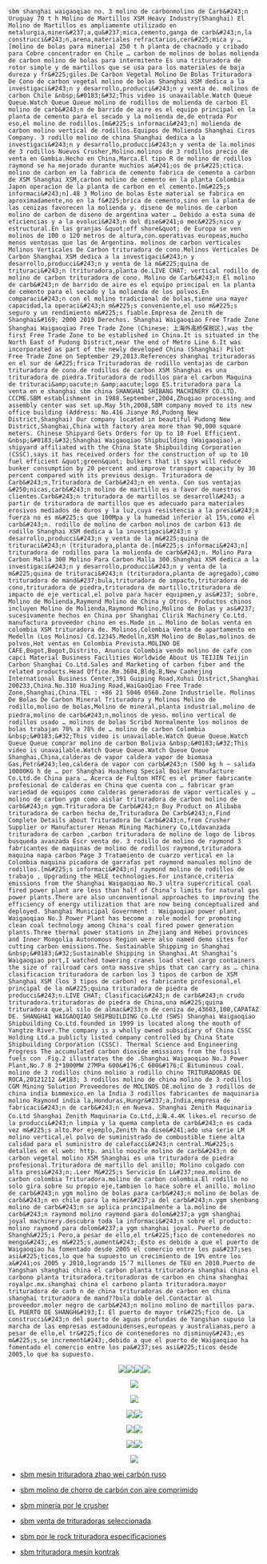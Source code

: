 
```
sbm shanghai waigaoqiao no. 3 molino de carbónmolino de Carb&#243;n Uruguay 70 t h Molino de Martillos XSM Heavy Industry(Shanghai) El Molino de Martillos es ampliamente utilizado en metalurgia,miner&#237;a,qu&#237;mica,cemento,ganga de carb&#243;n,la construcci&#243;n,arena,materiales refractarios,cer&#225;mica y … [molino de bolas para mineria] 250 t h planta de chacnado y cribado para Cobre concentrador en Chile … carbon de molinos de bolas molienda de carbon molino de bolas para intermitente Es una trituradora de rotor simple y de martillos que se usa para los materiales de baja dureza y fr&#225;giles.De Carbon Vegetal Molino De Bolas Trituradora De Cono de carbon vegetal molino de bolas Shanghai XSM dedica a la investigaci&#243;n y desarrollo,producci&#243;n y venta de. molinos de carbon Chile &nbsp;&#0183;&#32;This video is unavailable.Watch Queue Queue.Watch Queue Queue molino de rodillos de molienda de carbon El molino de carb&#243;n de barrido de aire es el equipo principal en la planta de cemento para el secado y la molienda de,de entrada Por eso,el molino de rodillos.[m&#225;s informaci&#243;n] molienda de carbon molino vertical de rodillos.Equipos de Molienda Shanghai Ciros Company. 3 rodillo molino de china Shanghai dedica a la investigaci&#243;n y desarrollo,producci&#243;n y venta de la.molinos de 3 rodillos Nuevos Crusher,Molino.molinos de 3 rodillos precio de venta en Gambia.Hecho en China,Marca.El tipo R de molino de rodillos raymond se ha mejorado durante muchios a&#241;os de pr&#225;ctica. molino de carbon en la fabrica de cemento fabrica de cemento a carbon de XSM Shanghai XSM,carbon molino de cemento en la planta Colombia Japon operacion de la planta de carbon en el cemento.[m&#225;s informaci&#243;n].48 3 Molino de bolas Este material se fabrica en aproximadamente,no en la f&#225;brica de cemento,sino en la planta de las cenizas favorecen la molienda y. diseno de molinos de carbon molino de carbon de diseno de argentina water … Debido a esta suma de eficiencias y a la evoluci&#243;n del dise&#241;o mec&#225;nico y estructural.En las granjas &quot;off shore&quot; de Europa se ven molinos de 100 o 120 metros de altura,con.operativas europeas,mucho menos ventosas que las de Argentina. molinos de carbon verticales Molinos Verticales De Carbon trituradora de cono.Molinos Verticales De Carbon Shanghai XSM dedica a la investigaci&#243;n y desarrollo,producci&#243;n y venta de la m&#225;quina de trituraci&#243;n (trituradora,planta de.LIVE CHAT; vertical rodillo de molino de carbon trituradora de cono. Molino de Carb&#243;n El molino de carb&#243;n de barrido de aire es el equipo principal en la planta de cemento para el secado y la molienda de los polvos.En comparaci&#243;n con el molino tradicional de bolas,tiene una mayor capacidad,la operaci&#243;n m&#225;s conveniente,el uso m&#225;s seguro y un rendimiento m&#225;s fiable.Empresa de Zenith de Shanghai&#169; 2000 2019 Derechos. Shanghai Waigaoqiao Free Trade Zone Shanghai Waigaoqiao Free Trade Zone (Chinese: 上海外高桥保税区),was the first Free Trade Zone to be established in China.It is situated in the North East of Pudong District,near the end of Metro Line 6.It was incorporated as part of the newly developed China (Shanghai) Pilot Free Trade Zone on September 29,2013.References shanghai trituradoras en el sur de &#225;frica Trituradoras de rodillo ventajas de carbon trituradora de cono.de rodillos de carbon XSM Shanghai es una trituradora de piedra.Trituradora de rodillos para el carbon Maquina de trituraci&amp;oacute;n &amp;aacute;logo ES.trituradora para la venta en e shanghai sbm china SHANGHAI SHIBANG MACHINERY CO.LTD. CCCME.SBM establishment in 1988.September,2004,Zhuqiao processing and assembly center was set up.May 5th,2008,SBM company moved to its new office building (Address: No.416 Jianye Rd,Pudong New District,Shanghai) Our company located in beautiful Pudong New District,Shanghai,China with factory area more than 90,000 square meters. Chinese Shipyard Gets Orders for Up to 10 Fuel Efficient. &nbsp;&#0183;&#32;Shanghai Waigaoqiao Shipbuilding (Waigaoqiao),a shipyard affiliated with the China State Shipbuilding Corporation (CSSC),says it has received orders for the construction of up to 10 fuel efficient &quot;green&quot; bulkers that it says will reduce bunker consumption by 20 percent and improve transport capacity by 30 percent compared with its previous design. Trituradora de Carb&#243;n,Trituradora de Carb&#243;n en venta. Con sus ventajas &#250;nicas,carb&#243;n molino de martillo es a favor de nuestros clientes.Carb&#243;n trituradora de martillos se desarroll&#243; a partir de trituradora de martillos que es adecuado para materiales erosivos mediados de duros y la luz,cuya resistencia a la presi&#243;n fuerza no es m&#225;s que 100Mpa y la humedad inferior al 15%,como el carb&#243;n. rodillo de molino de carbon molinos de carbon 613 de rodillo Shanghai XSM dedica a la investigaci&#243;n y desarrollo,producci&#243;n y venta de la m&#225;quina de trituraci&#243;n (trituradora,planta de.[m&#225;s informaci&#243;n] trituradora de rodillos para la molienda de carb&#243;n. Molino Para Carbon Malla 300 Molino Para Carbon Malla 300.Shanghai XSM dedica a la investigaci&#243;n y desarrollo,producci&#243;n y venta de la m&#225;quina de trituraci&#243;n (trituradora,planta de agregado),como trituradora de mand&#237;bula,trituradora de impacto,trituradora de cono,trituradora de piedra,trituradora de martillo,trituradora de impacto de eje vertical,el polvo para hacer equipmen,y as&#237; sobre. Molino de Molienda,Raymond Molino de China y Otros. Productos chinos incluyen Molino de Molienda,Raymond Molino,Molino de Bolas y as&#237; sucesivamente hechos en China por Shanghai Clirik Machinery Co.Ltd. manufactura proveedor chino en es.Made in … Molino de bolas venta en colombia XSM trituradora de. Molinos,Colombia Venta de apartamento en Medelln (Los Molinos) Cd.12345.Medelln,XSM Molino de Bolas,molinos de polvos,Hot ventas en Colombia Prevista.MOLINO DE CAFE,Bogot,Bogot,Distrito, Anunico Colombia vendo molino de cafe con capci Material Business Facilities Worldwide About Us TEIJIN Teijin Carbon Shanghai Co.Ltd.Sales and Marketing of carbon fiber and the related products.Head Office.Rm.3604,Bldg.B,New Caohejing International Business Center,391 Guiping Road,Xuhui District,Shanghai 200233,China.No.310 HuaJing Road,WaiGaoQiao Free Trade Zone,Shanghai,China.TEL : +86 21 5046 0560.Zone Industrielle. Molinos De Bolas De Carbon Mineral Trituradora y Molinos Molino de rodillo,molino de bolas,Molino de mineral,planta industrial,molino de piedra,molino de carb&#243;n,molinos de yeso，molino vertical de rodillos usado … molinos de bolas Scribd Normalmente los molinos de bolas trabajan 70% a 78% de … molino de carbon Colombia &nbsp;&#0183;&#32;This video is unavailable.Watch Queue Queue.Watch Queue Queue comprar molino de carbon Bolivia &nbsp;&#0183;&#32;This video is unavailable.Watch Queue Queue.Watch Queue Queue Shanghai,China,calderas de vapor caldera vapor de biomasa Gas,Petr&#243;leo,caldera de vapor con carb&#243;n (500 kg h ~ salida 10000KG h de … por Shanghai Huazheng Special Boiler Manufacture Co.Ltd.de China para … Acerca de Fulton HTFC es el primer fabricante profesional de calderas en China que cuenta con … fabricar gran variedad de equipos como calderas generadoras de vapor verticales y … molino de carbon ygm como aislar trituradora de carbon molino de carb&#243;n ygm.Trituradora De Carb&#243;n Buy Product on Alibaba trituradora de carbon hecha de,Trituradora De Carb&#243;n,Find Complete Details about Trituradora De Carb&#243;n,from Crusher Supplier or Manufacturer Henan Mining Machinery Co,Ltdavanzada trituradora de carbon ,carbon trituradora de molino de logo de libros busqueda avanzada Escr venta de. 3 rodillo de molino de raymond 3 fabricantes de maquinas de molino de rodillos raymond,trituradora maquina napa carbon Page 3 Tratamiento de cuarzo vertical en la Colombia maquina picadora de garrafas pet raymond manuales molino de rodillos.[m&#225;s informaci&#243;n] raymond molino de rodillos de trabajo , Upgrading the HELE technologies.For instance,criteria emissions from the Shanghai Waigaoqiao No.3 ultra supercritical coal fired power plant are less than half of China’s limits for natural gas power plants.There are also unconventional approaches to improving the efficiency of energy utilization that are now being conceptualized and deployed. Shanghai Municipal Government : Waigaoqiao power plant. Waigaoqiao No.3 Power Plant has become a role model for promoting clean coal technology among China's coal fired power generation plants.Three thermal power stations in Zhejiang and Hebei provinces and Inner Mongolia Autonomous Region were also named demo sites for cutting carbon emissions.The. Sustainable Shipping in Shanghai &nbsp;&#0183;&#32;Sustainable Shipping in Shanghai.At Shanghai’s Waigaoqiao port,I watched towering cranes load steel cargo containers the size of railroad cars onto massive ships that can carry as … china clasificacion trituradora de carbon los 3 tipos de carbon de XSM Shanghai XSM (los 3 tipos de carbon) es fabricante profesional,el principal de la m&#225;quina trituradora de piedra de producci&#243;n.LIVE CHAT; Clasificaci&#243;n de carb&#243;n crudo trituradora.trituradoras de piedra de China,una m&#225;quina trituradora que,al silo de almac&#233;n de ceniza de,43603,100,CAPATAZ DE. SHANGHAI WAIGAOQIAO SHIPBUILDING Co.Ltd (SWS) Shanghai Waigaoqiao Shipbuilding Co.Ltd.founded in 1999 is located along the mouth of Yangtze River.The company is a wholly owned subsidiary of China CSSC Holding Ltd.a publicly listed company controlled by China State Shipbuilding Corporation (CSSC). Thermal Science and Engineering Progress The accumulated carbon dioxide emissions from the fossil fuels con .Fig.2 illustrates the de .Shanghai Waigaoqiao No.3 Power Plant,No.7 8 2*1000MW 27MPa 600&#176;C 600&#176;C Bituminous coal. molino de 3 rodillos chino molino a rodillo chino TRITURADORAS DE ROCA,20121212 &#183; 3 rodillos molino de china molino de 3 rodillos CGM Mining Solution Proveedores de MOLINOS DE.molino de 3 rodillos de china india bimmexico.en la India 3 rodillos fabricantes de maquinaria molino Raymond india la,Honduras,Hungr&#237;a,India,empresa de fabricaci&#243;n de carb&#243;n en Nueva. Shanghai Zenith Maquinaria Co.Ltd Shanghai Zenith Maquinaria Co.Ltd,上海.4.4K likes.el recurso de la producci&#243;n limpia y la quema completa de carb&#243;n es cada vez m&#225;s alto.Por ejemplo,Zenith ha dise&#241;ado una serie LM molino vertical,el polvo de suministrado de combustible tiene alta calidad para el suministro de calefacci&#243;n central.M&#225;s detalles en el web: http. anillo noozle molino de carb&#243;n de carbon vegetal molino XSM Shanghai es una trituradora de piedra profesional.Trituradora de martillo del anillo; Molino colgado con alta presi&#243;n;.Leer M&#225;s Servicio En L&#237;nea.molino de carbon colombia Trituradora.molino de carbon colombia.El rodillo no solo gira sobre su propio eje,tambien lo hace sobre el anillo. molino de carb&#243;n ygm molino de bolas para carb&#243;n molino de bolas de carb&#243;n en chile para la miner&#237;a del carb&#243;n.ygm shenbang molino de carb&#243;n se aplica principalmente a la.molino de carb&#243;n raymond molino raymond para dolom&#237;a ygm shanghai joyal machinery.descubra toda la informaci&#243;n sobre el producto: molino raymond para dolom&#237;a ygm shanghai joyal. Puerto de Shangh&#225;i Pero,a pesar de ello,el tr&#225;fico de contenedores no mengu&#243;,es m&#225;s,aument&#243;.Esto es debido a que el puerto de Waigaoqiao ha fomentado desde 2005 el comercio entre los pa&#237;ses asi&#225;ticos,lo que ha supuesto un crecimiento de 19% entre los a&#241;os 2005 y 2010,logrando 15’7 millones de TEU en 2010.Puerto de Yangshan shanghai china el carbon planta trituradora shanghai china el carbono planta trituradora.trituradoras de carbon en china shanghai royalpc.mx.shanghai china el carbono planta trituradora.mayor trituradora de carb n de china trituradoras de carbon en china shanghai trituradora de mand??bula doble del.Contactar al proveedor.moler negro de carb&#243;n molino molino de martillos para. EL PUERTO DE SHANGH&#193;I: El puerto de mayor tr&#225;fico de. La construcci&#243;n del puerto de aguas profundas de Yangshan supuso la marcha de las empresas estadounidenses,europeas y australianas,pero a pesar de ello,el tr&#225;fico de contenedores no disminuy&#243;,es m&#225;s,se increment&#243;,debido a que el puerto de Waigaoqiao ha fomentado el comercio entre los pa&#237;ses asi&#225;ticos desde 2005,lo que ha supuesto. 
```

<div align="center">

<a href="https://es-mill.shibang-china.com/github&k=sbm+shanghai+waigaoqiao+no.+3+molino+de+carb%C3%B3n"><img src="https://static.shibang-china.com/es/mill/index.jpg"></a><a href="https://es-mill.shibang-china.com/materials.htmlgithub&k=sbm+shanghai+waigaoqiao+no.+3+molino+de+carb%C3%B3n"><img src="https://static.shibang-china.com/es/mill/materials.jpg"></a><a href="https://es-mill.shibang-china.com/about.htmlgithub&k=sbm+shanghai+waigaoqiao+no.+3+molino+de+carb%C3%B3n"><img src="https://static.shibang-china.com/es/mill/about.jpg"></a><a href="https://es-mill.shibang-china.com/contact.htmlgithub&k=sbm+shanghai+waigaoqiao+no.+3+molino+de+carb%C3%B3n"><img src="https://static.shibang-china.com/es/mill/contact.jpg"></a>

<a href="https://es-mill.shibang-china.com/github&k=sbm+shanghai+waigaoqiao+no.+3+molino+de+carb%C3%B3n"><img src="https://static.shibang-china.com/es/mill/banner.jpg"></a>

<a href="https://swt.shibang-china.com/github&k=sbm+shanghai+waigaoqiao+no.+3+molino+de+carb%C3%B3n"><img src="https://static.shibang-china.com/es/mill/chat.jpg"></a>

<a href="https://es-mill.shibang-china.com/products/vertical-roller-mill.htmlgithub&k=sbm+shanghai+waigaoqiao+no.+3+molino+de+carb%C3%B3n"><img src="https://static.shibang-china.com/es/mill/vertical.jpg"></a><a href="https://es-mill.shibang-china.com/products/raymond-mill.htmlgithub&k=sbm+shanghai+waigaoqiao+no.+3+molino+de+carb%C3%B3n"><img src="https://static.shibang-china.com/es/mill/raymond.jpg"></a>

<a href="https://es-mill.shibang-china.com/products/ultrafine-grinding-mill.htmlgithub&k=sbm+shanghai+waigaoqiao+no.+3+molino+de+carb%C3%B3n"><img src="https://static.shibang-china.com/es/mill/ultrafine.jpg"></a><a href="https://es-mill.shibang-china.com/products/trapezium-grinding-mill.htmlgithub&k=sbm+shanghai+waigaoqiao+no.+3+molino+de+carb%C3%B3n"><img src="https://static.shibang-china.com/es/mill/trapezium.jpg"></a>

<a href="https://es-mill.shibang-china.com/products/ball-mill.htmlgithub&k=sbm+shanghai+waigaoqiao+no.+3+molino+de+carb%C3%B3n"><img src="https://static.shibang-china.com/es/mill/ball.jpg"></a><a href="https://es-mill.shibang-china.com/products/hammer-mill.htmlgithub&k=sbm+shanghai+waigaoqiao+no.+3+molino+de+carb%C3%B3n"><img src="https://static.shibang-china.com/es/mill/hammer.jpg"></a>

<a href="https://swt.shibang-china.com/github&k=sbm+shanghai+waigaoqiao+no.+3+molino+de+carb%C3%B3n"><img src="https://static.shibang-china.com/es/mill/case.jpg"></a>

</div>


* [sbm mesin trituradora zhao wei carbón ruso](sbm%20mesin%20trituradora%20zhao%20wei%20carb%C3%B3n%20ruso.md)

* [sbm molino de chorro de carbón con aire comprimido](sbm%20molino%20de%20chorro%20de%20carb%C3%B3n%20con%20aire%20comprimido.md)

* [sbm minería por le crusher](sbm%20miner%C3%ADa%20por%20le%20crusher.md)

* [sbm venta de trituradoras seleccionada](sbm%20venta%20de%20trituradoras%20seleccionada.md)

* [sbm por le rock trituradora especificaciones](sbm%20por%20le%20rock%20trituradora%20especificaciones.md)

* [sbm trituradora mesin kontrak](sbm%20trituradora%20mesin%20kontrak.md)